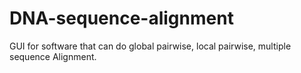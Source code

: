 # DNA-sequence-alignment
GUI for software that can do global pairwise, local pairwise, multiple sequence Alignment.
